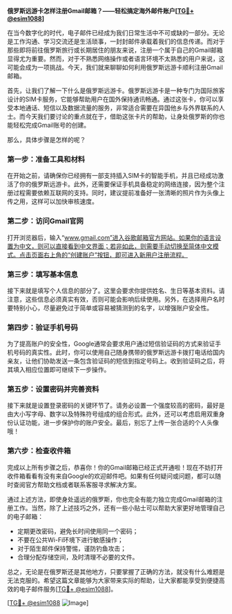 **俄罗斯远游卡怎样注册Gmail邮箱？——轻松搞定海外邮件账户[[TG💪+ @esim1088](https://t.me/s/esim1088)]**

在当今数字化的时代，电子邮件已经成为我们日常生活中不可或缺的一部分。无论是工作沟通、学习交流还是生活琐事，一封封邮件承载着我们的信息传递。而对于那些即将前往俄罗斯旅行或长期居住的朋友来说，注册一个属于自己的Gmail邮箱显得尤为重要。然而，对于不熟悉网络操作或者语言环境不太熟悉的用户来说，这可能会成为一项挑战。今天，我们就来聊聊如何利用俄罗斯远游卡顺利注册Gmail邮箱。

首先，让我们了解一下什么是俄罗斯远游卡。俄罗斯远游卡是一种专门为国际旅客设计的SIM卡服务，它能够帮助用户在国外保持通讯畅通。通过这张卡，你可以享受本地通话、短信以及数据流量的服务，非常适合需要在异国他乡与外界联系的人士。而今天我们要讨论的重点就在于，借助这张卡片的帮助，让身处俄罗斯的你也能轻松完成Gmail账号的创建。

那么，具体步骤是怎样的呢？

### 第一步：准备工具和材料

在开始之前，请确保你已经拥有一部支持插入SIM卡的智能手机，并且已经成功激活了你的俄罗斯远游卡。此外，还需要保证手机具备稳定的网络连接，因为整个注册过程需要依赖互联网的支持。同时，建议提前准备好一张清晰的照片作为头像上传之用，这样可以加快审核速度。

### 第二步：访问Gmail官网

打开浏览器后，输入“www.gmail.com”进入谷歌邮箱官方网站。如果你的语言设置为中文，则可以直接看到中文界面；若非如此，则需要手动切换至简体中文模式。点击页面右上角的“创建账户”按钮，即可进入新用户注册流程。

### 第三步：填写基本信息

接下来就是填写个人信息的部分了。这里会要求你提供姓名、生日等基本资料。请注意，这些信息必须真实有效，否则可能会影响后续使用。另外，在选择用户名时要特别小心，尽量避免过于简单或容易被猜测到的名字，以增强账户安全性。

### 第四步：验证手机号码

为了提高账户的安全性，Google通常会要求用户通过短信验证码的方式来验证手机号码的真实性。此时，你可以使用自己随身携带的俄罗斯远游卡拨打电话给国内亲友，让他们协助发送一条包含验证码的短信到指定号码上。收到验证码之后，将其填入相应位置即可继续下一步操作。

### 第五步：设置密码并完善资料

接下来就是设置登录密码的关键环节了。请务必设置一个强度较高的密码，最好是由大小写字母、数字以及特殊符号组成的组合形式。此外，还可以考虑启用双重身份认证功能，进一步保护你的账户安全。最后，别忘了上传一张合适的个人头像哦！

### 第六步：检查收件箱

完成以上所有步骤之后，恭喜你！你的Gmail邮箱已经正式开通啦！现在不妨打开收件箱看看有没有来自Google的欢迎邮件吧。如果有任何疑问或问题，都可以随时查阅官方帮助文档或者联系客服寻求解决方案。

通过上述方法，即使身处遥远的俄罗斯，你也完全有能力独立完成Gmail邮箱的注册工作。当然，除了上述技巧之外，还有一些小贴士可以帮助大家更好地管理自己的电子邮箱：

- 定期更改密码，避免长时间使用同一个密码；
- 不要在公共Wi-Fi环境下进行敏感操作；
- 对于陌生邮件保持警惕，谨防钓鱼攻击；
- 合理分配存储空间，及时清理不必要的文件。

总之，无论是在俄罗斯还是其他地方，只要掌握了正确的方法，就没有什么难题是无法克服的。希望这篇文章能够为大家带来实际的帮助，让大家都能享受到便捷高效的电子邮件服务[[TG💪+ @esim1088](https://t.me/s/esim1088)]。

[[TG💪+ @esim1088](https://t.me/s/esim1088) ![Image](https://i.postimg.cc/4NQfJmqS/Snipaste-2025-05-13-00-14-12.png)]